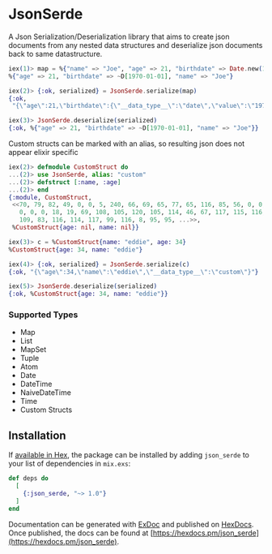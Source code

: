 # JsonSerde

A Json Serialization/Deserialization library that aims to create json documents from any
nested data structures and deserialize json documents back to same datastructure.

```elixir
iex(1)> map = %{"name" => "Joe", "age" => 21, "birthdate" => Date.new(1970, 1, 1) |> elem(1)}
%{"age" => 21, "birthdate" => ~D[1970-01-01], "name" => "Joe"}

iex(2)> {:ok, serialized} = JsonSerde.serialize(map)
{:ok,
 "{\"age\":21,\"birthdate\":{\"__data_type__\":\"date\",\"value\":\"1970-01-01\"},\"name\":\"Joe\"}"}

iex(3)> JsonSerde.deserialize(serialized)
{:ok, %{"age" => 21, "birthdate" => ~D[1970-01-01], "name" => "Joe"}}
```

Custom structs can be marked with an alias, so resulting json does not appear elixir specific
```elixir
iex(2)> defmodule CustomStruct do
...(2)> use JsonSerde, alias: "custom"
...(2)> defstruct [:name, :age]
...(2)> end
{:module, CustomStruct,
 <<70, 79, 82, 49, 0, 0, 5, 240, 66, 69, 65, 77, 65, 116, 85, 56, 0, 0, 0, 189,
   0, 0, 0, 18, 19, 69, 108, 105, 120, 105, 114, 46, 67, 117, 115, 116, 111,
   109, 83, 116, 114, 117, 99, 116, 8, 95, 95, ...>>,
 %CustomStruct{age: nil, name: nil}}

iex(3)> c = %CustomStruct{name: "eddie", age: 34}
%CustomStruct{age: 34, name: "eddie"}

iex(4)> {:ok, serialized} = JsonSerde.serialize(c)
{:ok, "{\"age\":34,\"name\":\"eddie\",\"__data_type__\":\"custom\"}"}

iex(5)> JsonSerde.deserialize(serialized)
{:ok, %CustomStruct{age: 34, name: "eddie"}}
```

### Supported Types
  * Map
  * List
  * MapSet
  * Tuple
  * Atom
  * Date
  * DateTime
  * NaiveDateTime
  * Time
  * Custom Structs


## Installation

If [available in Hex](https://hex.pm/docs/publish), the package can be installed
by adding `json_serde` to your list of dependencies in `mix.exs`:

```elixir
def deps do
  [
    {:json_serde, "~> 1.0"}
  ]
end
```

Documentation can be generated with [ExDoc](https://github.com/elixir-lang/ex_doc)
and published on [HexDocs](https://hexdocs.pm). Once published, the docs can
be found at [https://hexdocs.pm/json_serde](https://hexdocs.pm/json_serde).

